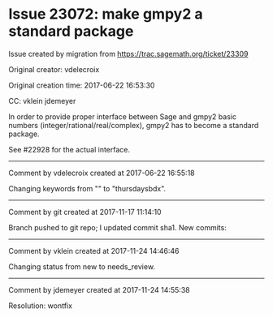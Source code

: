 # Issue 23072: make gmpy2 a standard package

Issue created by migration from https://trac.sagemath.org/ticket/23309

Original creator: vdelecroix

Original creation time: 2017-06-22 16:53:30

CC:  vklein jdemeyer

In order to provide proper interface between Sage and gmpy2 basic numbers (integer/rational/real/complex), gmpy2 has to become a standard package.

See #22928 for the actual interface.


---

Comment by vdelecroix created at 2017-06-22 16:55:18

Changing keywords from "" to "thursdaysbdx".


---

Comment by git created at 2017-11-17 11:14:10

Branch pushed to git repo; I updated commit sha1. New commits:


---

Comment by vklein created at 2017-11-24 14:46:46

Changing status from new to needs_review.


---

Comment by jdemeyer created at 2017-11-24 14:55:38

Resolution: wontfix
